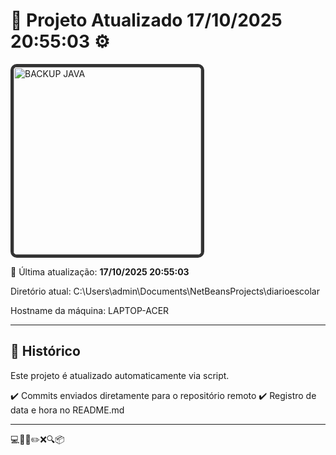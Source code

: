 # 🚀 Projeto Atualizado **17/10/2025 20:55:03** ⚙️


<img width="300" src="https://cms.admin.containerize.com/templates/aspose/img/products/email/headers/aspose_email-for-java.svg" alt="BACKUP JAVA" style="border: 5px solid #333; border-radius: 10px;" />

📅 Última atualização: **17/10/2025 20:55:03**

Diretório atual: C:\Users\admin\Documents\NetBeansProjects\diarioescolar

Hostname da máquina: LAPTOP-ACER

---

## 📌 Histórico
Este projeto é atualizado automaticamente via script.

✔️ Commits enviados diretamente para o repositório remoto
✔️ Registro de data e hora no README.md

---

💻🧠✅✏️❌🔍📦
